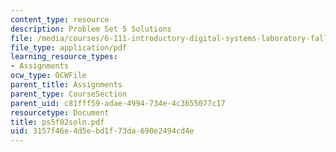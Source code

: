 ```yaml
---
content_type: resource
description: Problem Set 5 Solutions
file: /media/courses/6-111-introductory-digital-systems-laboratory-fall-2002/3157f46e4d5ebd1f73da690e2494cd4e_ps5f02soln.pdf
file_type: application/pdf
learning_resource_types:
- Assignments
ocw_type: OCWFile
parent_title: Assignments
parent_type: CourseSection
parent_uid: c81fff59-adae-4994-734e-4c3655077c17
resourcetype: Document
title: ps5f02soln.pdf
uid: 3157f46e-4d5e-bd1f-73da-690e2494cd4e
---
```

